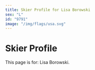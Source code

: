 ```yaml
---
title: Skier Profile for Lisa Borowski
sex: "L"
id: "9791"
image: "/img/flags/usa.svg" 
---
```


# Skier Profile

This page is for: Lisa Borowski.
    